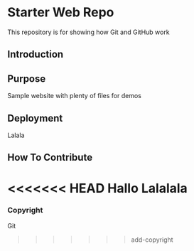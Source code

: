 # Starter Web Repo

This repository is for showing how Git and GitHub work
## Introduction

## Purpose

Sample website with plenty of files for demos

## Deployment

Lalala

## How To Contribute

<<<<<<< HEAD
Hallo Lalalala
=======
### Copyright

Git
>>>>>>> add-copyright
